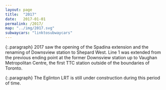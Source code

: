 ```yaml
---
layout: page
title:  "2017"
date:   2017-01-01
permalink: /2017/
map: "../img/2017.svg"
subwaycars: "linktosubwaycars"
---
```

{:.paragraph}
2017 saw the opening of the Spadina extension and the renaming of Downsview station to Shepard West.  Line 1 was extended from the previous ending point at the former Downsview station up to Vaughan Metropolitan Centre, the first TTC station outside of the boundaries of Toronto.

{:.paragraph}
The Eglinton LRT is still under construction during this period of time.